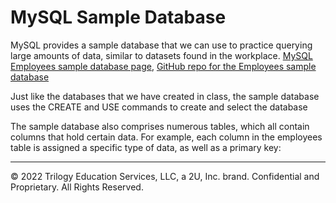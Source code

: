 # MySQL Sample Database

MySQL provides a sample database that we can use to practice querying large amounts of data, similar to datasets found in the workplace. [MySQL Employees sample database page](https://dev.mysql.com/doc/employee/en/employees-installation.html), [GitHub repo for the Employees sample database](https://github.com/datacharmer/test_db)

Just like the databases that we have created in class, the sample database uses the CREATE and USE commands to create and select the database

The sample database also comprises numerous tables, which all contain columns that hold certain data. For example, each column in the employees table is assigned a specific type of data, as well as a primary key:




---
© 2022 Trilogy Education Services, LLC, a 2U, Inc. brand. Confidential and Proprietary. All Rights Reserved.
